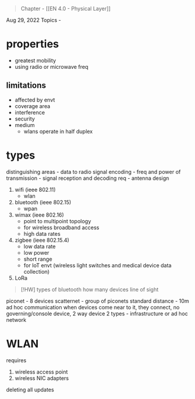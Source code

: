 >Chapter - [[EN 4.0 - Physical Layer]]

Aug 29, 2022
Topics - 

# properties
- greatest mobility
- using radio or microwave freq

## limitations
- affected by envt
- coverage area
- interference
- security
- medium
	- wlans operate in half duplex

# types
distinguishing areas
	- data to radio signal encoding
	- freq and power of transmission
	- signal reception and decoding req
	- antenna design

1. wifi (ieee 802.11)
	- wlan
2. bluetooth (ieee 802.15)
	- wpan
3. wimax (ieee 802.16)
	- point to multipoint topology
	- for wireless broadband access
	- high data rates
4. zigbee (ieee 802.15.4)
	- low data rate
	- low power
	- short range
	- for IoT envt (wireless light switches and medical device data collection)
5. LoRa


>[!HW]
>types of bluetooth
>how many devices 
>line of sight

piconet - 8 devices
scatternet - group of piconets
standard distance - 10m
ad hoc communication when devices come near to it, they connect, no governing/console device, 2 way device
2 types - infrastructure or ad hoc network

# WLAN
requires 
1. wireless access point
2. wireless NIC adapters

deleting all updates